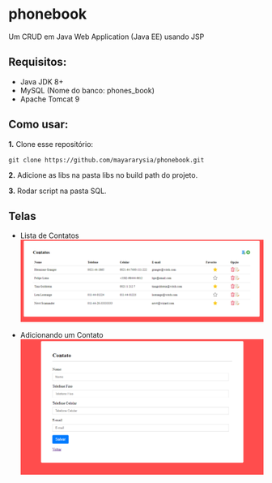 # phonebook

Um CRUD em Java Web Application (Java EE) usando JSP

## Requisitos:

- Java JDK 8+
- MySQL (Nome do banco: phones_book)
- Apache Tomcat 9


## Como usar:

**1.** Clone esse repositório:

```
git clone https://github.com/mayararysia/phonebook.git
```

**2.**  Adicione as libs na pasta libs no build path do projeto.

**3.** Rodar script na pasta SQL.

## Telas

- Lista de Contatos
![Lista de Contato](https://raw.githubusercontent.com/mayararysia/phonebook/master/Screenshots/home.png)

- Adicionando um Contato
![Adicionando um Contato](https://raw.githubusercontent.com/mayararysia/phonebook/master/Screenshots/register.png)




